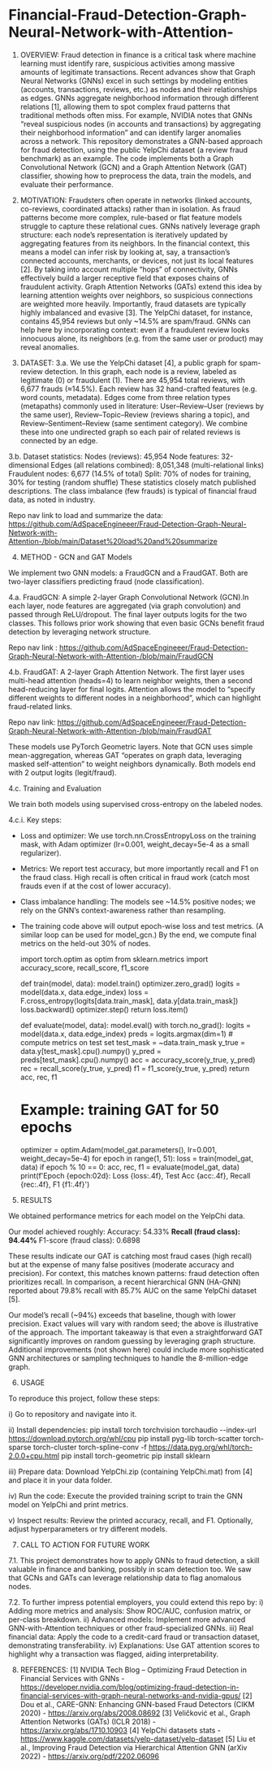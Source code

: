 # Financial-Fraud-Detection-Graph-Neural-Network-with-Attention-

1. OVERVIEW: 
Fraud detection in finance is a critical task where machine learning must identify rare, suspicious activities among massive amounts of legitimate transactions. Recent advances show that Graph Neural Networks (GNNs) excel in such settings by modeling entities (accounts, transactions, reviews, etc.) as nodes and their relationships as edges. GNNs aggregate neighborhood information through different relations [1], allowing them to spot complex fraud patterns that traditional methods often miss. For example, NVIDIA notes that GNNs “reveal suspicious nodes (in accounts and transactions) by aggregating their neighborhood information” and can identify larger anomalies across a network. This repository demonstrates a GNN-based approach for fraud detection, using the public YelpChi dataset (a review fraud benchmark) as an example. The code implements both a Graph Convolutional Network (GCN) and a Graph Attention Network (GAT) classifier, showing how to preprocess the data, train the models, and evaluate their performance. 

2. MOTIVATION:
Fraudsters often operate in networks (linked accounts, co-reviews, coordinated attacks) rather than in isolation. As fraud patterns become more complex, rule-based or flat feature models struggle to capture these relational cues. GNNs natively leverage graph structure: each node’s representation is iteratively updated by aggregating features from its neighbors. In the financial context, this means a model can infer risk by looking at, say, a transaction’s connected accounts, merchants, or devices, not just its local features [2]. By taking into account multiple “hops” of connectivity, GNNs effectively build a larger receptive field that exposes chains of fraudulent activity. Graph Attention Networks (GATs) extend this idea by learning attention weights over neighbors, so suspicious connections are weighted more heavily. Importantly, fraud datasets are typically highly imbalanced and evasive [3]. The YelpChi dataset, for instance, contains 45,954 reviews but only ~14.5% are spam/fraud. GNNs can help here by incorporating context: even if a fraudulent review looks innocuous alone, its neighbors (e.g. from the same user or product) may reveal anomalies.

3. DATASET:
3.a. We use the YelpChi dataset [4], a public graph for spam-review detection. In this graph, each node is a review, labeled as legitimate (0) or fraudulent (1). There are 45,954 total reviews, with 6,677 frauds (≈14.5%). Each review has 32 hand-crafted features (e.g. word counts, metadata). Edges come from three relation types (metapaths) commonly used in literature: User–Review–User (reviews by the same user), Review–Topic–Review (reviews sharing a topic), and Review–Sentiment–Review (same sentiment category). We combine these into one undirected graph so each pair of related reviews is connected by an edge. 

3.b. Dataset statistics:
Nodes (reviews): 45,954
Node features: 32-dimensional
Edges (all relations combined): 8,051,348 (multi-relational links)
Fraudulent nodes: 6,677 (14.5% of total)
Split: 70% of nodes for training, 30% for testing (random shuffle)
These statistics closely match published descriptions. The class imbalance (few frauds) is typical of financial fraud data, as noted in industry. 

Repo nav link to load and summarize the data: https://github.com/AdSpaceEngineeer/Fraud-Detection-Graph-Neural-Network-with-Attention-/blob/main/Dataset%20load%20and%20summarize 

4. METHOD - GCN and GAT Models

We implement two GNN models: a FraudGCN and a FraudGAT. Both are two-layer classifiers predicting fraud (node classification).

4.a. FraudGCN: 
A simple 2-layer Graph Convolutional Network (GCN).In each layer, node features are aggregated (via graph convolution) and passed through ReLU/dropout. The final layer outputs logits for the two classes. This follows prior work showing that even basic GCNs benefit fraud detection by leveraging network structure. 

Repo nav link : https://github.com/AdSpaceEngineeer/Fraud-Detection-Graph-Neural-Network-with-Attention-/blob/main/FraudGCN 

4.b. FraudGAT: 
A 2-layer Graph Attention Network. The first layer uses multi-head attention (heads=4) to learn neighbor weights, then a second head-reducing layer for final logits. Attention allows the model to “specify different weights to different nodes in a neighborhood”, which can highlight fraud-related links. 

Repo nav link: https://github.com/AdSpaceEngineeer/Fraud-Detection-Graph-Neural-Network-with-Attention-/blob/main/FraudGAT 

These models use PyTorch Geometric layers. Note that GCN uses simple mean-aggregation, whereas GAT “operates on graph data, leveraging masked self-attention” to weight neighbors dynamically. Both models end with 2 output logits (legit/fraud).

4.c. Training and Evaluation

We train both models using supervised cross-entropy on the labeled nodes. 

4.c.i. Key steps:
- Loss and optimizer: We use torch.nn.CrossEntropyLoss on the training mask, with Adam optimizer (lr=0.001, weight_decay=5e-4 as a small regularizer).
- Metrics: We report test accuracy, but more importantly recall and F1 on the fraud class. High recall is often critical in fraud work (catch most frauds even if at the cost of lower accuracy).
- Class imbalance handling: The models see ~14.5% positive nodes; we rely on the GNN’s context-awareness rather than resampling.
- The training code above will output epoch-wise loss and test metrics. (A similar loop can be used for model_gcn.) By the end, we compute final metrics on the held-out 30% of nodes.

    import torch.optim as optim
    from sklearn.metrics import accuracy_score, recall_score, f1_score
    
    def train(model, data):
        model.train()
        optimizer.zero_grad()
        logits = model(data.x, data.edge_index)
        loss = F.cross_entropy(logits[data.train_mask], data.y[data.train_mask])
        loss.backward()
        optimizer.step()
        return loss.item()
    
    def evaluate(model, data):
        model.eval()
        with torch.no_grad():
            logits = model(data.x, data.edge_index)
            preds = logits.argmax(dim=1)
        # compute metrics on test set
        test_mask = ~data.train_mask
        y_true = data.y[test_mask].cpu().numpy()
        y_pred = preds[test_mask].cpu().numpy()
        acc = accuracy_score(y_true, y_pred)
        rec = recall_score(y_true, y_pred)
        f1 = f1_score(y_true, y_pred)
        return acc, rec, f1
    
    # Example: training GAT for 50 epochs
    optimizer = optim.Adam(model_gat.parameters(), lr=0.001, weight_decay=5e-4)
    for epoch in range(1, 51):
        loss = train(model_gat, data)
        if epoch % 10 == 0:
            acc, rec, f1 = evaluate(model_gat, data)
            print(f'Epoch {epoch:02d}: Loss {loss:.4f}, Test Acc {acc:.4f}, Recall {rec:.4f}, F1 {f1:.4f}')

5. RESULTS

We obtained performance metrics for each model on the YelpChi data. 

Our model achieved roughly:
Accuracy: 54.33%
**Recall (fraud class): 94.44%**
F1-score (fraud class): 0.6898

These results indicate our GAT is catching most fraud cases (high recall) but at the expense of many false positives (moderate accuracy and precision). For context, this matches known patterns: fraud detection often prioritizes recall. In comparison, a recent hierarchical GNN (HA-GNN) reported about 79.8% recall with 85.7% AUC on the same YelpChi dataset [5]. 

Our model’s recall (~94%) exceeds that baseline, though with lower precision. Exact values will vary with random seed; the above is illustrative of the approach. The important takeaway is that even a straightforward GAT significantly improves on random guessing by leveraging graph structure. Additional improvements (not shown here) could include more sophisticated GNN architectures or sampling techniques to handle the 8-million-edge graph.

6. USAGE

To reproduce this project, follow these steps:

i) Go to repository and navigate into it.

ii) Install dependencies:
    pip install torch torchvision torchaudio --index-url https://download.pytorch.org/whl/cpu
    pip install pyg-lib torch-scatter torch-sparse torch-cluster torch-spline-conv -f https://data.pyg.org/whl/torch-2.0.0+cpu.html
    pip install torch-geometric
    pip install sklearn

iii) Prepare data: 
Download YelpChi.zip (containing YelpChi.mat) from [4] and place it in your data folder.

iv) Run the code: 
Execute the provided training script to train the GNN model on YelpChi and print metrics.

v) Inspect results: 
Review the printed accuracy, recall, and F1. Optionally, adjust hyperparameters or try different models.

7. CALL TO ACTION FOR FUTURE WORK

7.1. This project demonstrates how to apply GNNs to fraud detection, a skill valuable in finance and banking, possibly in scam detection too. We saw that GCNs and GATs can leverage relationship data to flag anomalous nodes.

7.2. To further impress potential employers, you could extend this repo by:
    i) Adding more metrics and analysis: Show ROC/AUC, confusion matrix, or per-class breakdown.
    ii) Advanced models: Implement more advanced GNN-with-Attention techniques or other fraud-specialized GNNs.
    iii) Real financial data: Apply the code to a credit-card fraud or transaction dataset, demonstrating transferability.
    iv) Explanations: Use GAT attention scores to highlight why a transaction was flagged, aiding interpretability.

8. REFERENCES:
[1] NVIDIA Tech Blog – Optimizing Fraud Detection in Financial Services with GNNs - https://developer.nvidia.com/blog/optimizing-fraud-detection-in-financial-services-with-graph-neural-networks-and-nvidia-gpus/
[2] Dou et al., CARE-GNN: Enhancing GNN-based Fraud Detectors (CIKM 2020) - https://arxiv.org/abs/2008.08692
[3] Veličković et al., Graph Attention Networks (GATs) (ICLR 2018) - https://arxiv.org/abs/1710.10903
[4] YelpChi datasets stats - https://www.kaggle.com/datasets/yelp-dataset/yelp-dataset
[5] Liu et al., Improving Fraud Detection via Hierarchical Attention GNN (arXiv 2022) - https://arxiv.org/pdf/2202.06096
